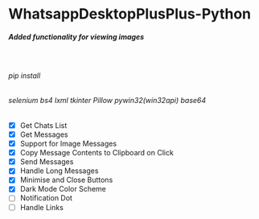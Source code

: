 # WhatsappDesktopPlusPlus-Python
 
 
##### Added functionality for viewing images

</br>
 
###### pip install
###### selenium bs4 lxml tkinter Pillow pywin32(win32api) base64

- [x] Get Chats List
- [x] Get Messages
- [x] Support for Image Messages
- [x] Copy Message Contents to Clipboard on Click
- [x] Send Messages
- [x] Handle Long Messages
- [x] Minimise and Close Buttons
- [x] Dark Mode Color Scheme
- [ ] Notification Dot
- [ ] Handle Links
